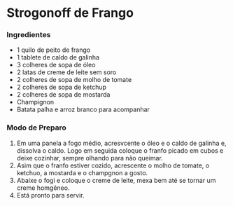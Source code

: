 # Strogonoff de Frango 


### Ingredientes 

 - 1 quilo de peito de frango
 - 1 tablete de caldo de  galinha
 - 3 colheres de sopa de óleo
 - 2 latas de creme de leite sem soro
 - 2 colheres de sopa de molho de tomate
 - 2 colheres de sopa de ketchup
 - 2 colheres de sopa de mostarda
 - Champignon
 - Batata palha e arroz branco para acompanhar
 
### Modo de Preparo

 1. Em uma panela a fogo médio, acresvcente o óleo e o caldo de galinha e, dissolva o caldo. Logo em seguida coloque o franfo picado em cubos e deixe cozinhar, sempre olhando para não queimar.
 2. Asim que o franfo estiver cozido, acrescente o molho de tomate, o ketchuo, a mostarda e o champgnon a gosto.
 3. Abaixe o fogi e coloque o creme de leite, mexa bem até se tornar um creme homgêneo.
 4. Está pronto para servir.


